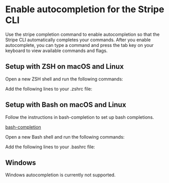 # Enable autocompletion for the Stripe CLI

Use the stripe completion command to enable autocompletion so that the Stripe CLI automatically completes your commands. After you enable autocomplete, you can type a command and press the tab key on your keyboard to view available commands and flags.

## Setup with ZSH on macOS and Linux

Open a new ZSH shell and run the following commands:

Add the following lines to your .zshrc file:

## Setup with Bash on macOS and Linux

Follow the instructions in bash-completion to set up bash completions.

[bash-completion](https://formulae.brew.sh/formula/bash-completion/)

Open a new Bash shell and run the following commands:

Add the following lines to your .bashrc file:

## Windows

Windows autocompletion is currently not supported.
